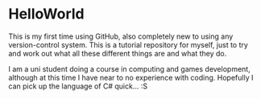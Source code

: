 # HelloWorld
This is my first time using GitHub, also completely new to using any version-control system. This is a tutorial repository for myself, just to try and work out what all these different things are and what they do.

I am a uni student doing a course in computing and games development, although at this time I have near to no experience with coding. Hopefully I can pick up the language of C# quick... :S
